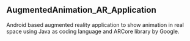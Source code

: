 ## AugmentedAnimation_AR_Application

Android based augmented reality application to show animation in real space using Java as coding language and ARCore library by Google.
